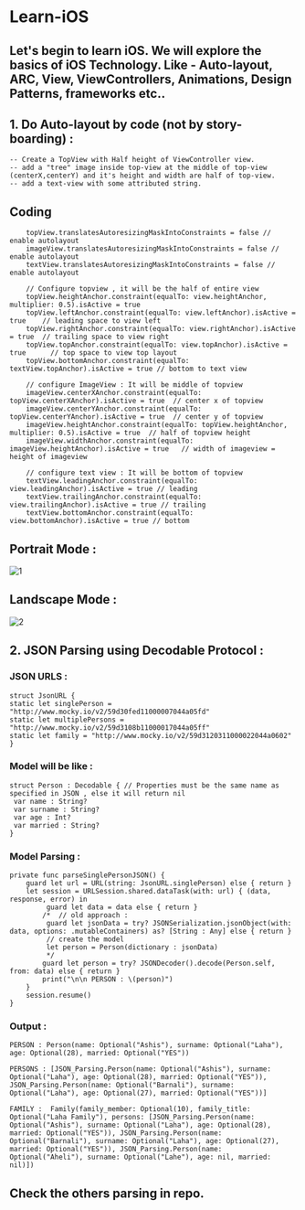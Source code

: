 # Learn-iOS

## Let's begin to learn iOS. We will explore the basics of iOS Technology. Like - Auto-layout, ARC, View, ViewControllers, Animations, Design Patterns, frameworks etc.. 


## 1. Do Auto-layout by code (not by story-boarding) : 
    
    -- Create a TopView with Half height of ViewController view.
    -- add a "tree" image inside top-view at the middle of top-view (centerX,centerY) and it's height and width are half of top-view.
    -- add a text-view with some attributed string.
    
## Coding 
    
        topView.translatesAutoresizingMaskIntoConstraints = false // enable autolayout
        imageView.translatesAutoresizingMaskIntoConstraints = false // enable autolayout
        textView.translatesAutoresizingMaskIntoConstraints = false // enable autolayout
        
        // Configure topview , it will be the half of entire view
        topView.heightAnchor.constraint(equalTo: view.heightAnchor, multiplier: 0.5).isActive = true
        topView.leftAnchor.constraint(equalTo: view.leftAnchor).isActive = true    // leading space to view left
        topView.rightAnchor.constraint(equalTo: view.rightAnchor).isActive = true  // trailing space to view right
        topView.topAnchor.constraint(equalTo: view.topAnchor).isActive = true      // top space to view top layout
        topView.bottomAnchor.constraint(equalTo: textView.topAnchor).isActive = true // bottom to text view
        
        // configure ImageView : It will be middle of topview
        imageView.centerXAnchor.constraint(equalTo: topView.centerXAnchor).isActive = true  // center x of topview
        imageView.centerYAnchor.constraint(equalTo: topView.centerYAnchor).isActive = true  // center y of topview
        imageView.heightAnchor.constraint(equalTo: topView.heightAnchor, multiplier: 0.5).isActive = true  // half of topview height
        imageView.widthAnchor.constraint(equalTo: imageView.heightAnchor).isActive = true   // width of imageview = height of imageview
        
        // configure text view : It will be bottom of topview
        textView.leadingAnchor.constraint(equalTo: view.leadingAnchor).isActive = true // leading
        textView.trailingAnchor.constraint(equalTo: view.trailingAnchor).isActive = true // trailing
        textView.bottomAnchor.constraint(equalTo: view.bottomAnchor).isActive = true // bottom
    
## Portrait Mode :
![1](https://user-images.githubusercontent.com/10649284/31081771-862e711c-a7aa-11e7-956b-933736f3a37c.png)
## Landscape Mode :
![2](https://user-images.githubusercontent.com/10649284/31081772-875dcc4a-a7aa-11e7-9432-31fe27d16e92.png)

## 2. JSON Parsing using Decodable Protocol :

### JSON URLS :
    struct JsonURL {
    static let singlePerson = "http://www.mocky.io/v2/59d30fed11000007044a05fd"
    static let multiplePersons = "http://www.mocky.io/v2/59d3108b11000017044a05ff"
    static let family = "http://www.mocky.io/v2/59d3120311000022044a0602"
    }


### Model will be like : 
    struct Person : Decodable { // Properties must be the same name as specified in JSON , else it will return nil
     var name : String?
     var surname : String?
     var age : Int?
     var married : String?
    }
    
### Model Parsing :

    private func parseSinglePersonJSON() {
        guard let url = URL(string: JsonURL.singlePerson) else { return }
        let session = URLSession.shared.dataTask(with: url) { (data, response, error) in
             guard let data = data else { return }
            /*  // old approach :
             guard let jsonData = try? JSONSerialization.jsonObject(with: data, options: .mutableContainers) as? [String : Any] else { return }
             // create the model
             let person = Person(dictionary : jsonData)
             */
            guard let person = try? JSONDecoder().decode(Person.self, from: data) else { return }
            print("\n\n PERSON : \(person)")
        }
        session.resume()
    }

### Output :
    PERSON : Person(name: Optional("Ashis"), surname: Optional("Laha"), age: Optional(28), married: Optional("YES"))

    PERSONS : [JSON_Parsing.Person(name: Optional("Ashis"), surname: Optional("Laha"), age: Optional(28), married: Optional("YES")),   JSON_Parsing.Person(name: Optional("Barnali"), surname: Optional("Laha"), age: Optional(27), married: Optional("YES"))]
   
    FAMILY :  Family(family_member: Optional(10), family_title: Optional("Laha Family"), persons: [JSON_Parsing.Person(name: Optional("Ashis"), surname: Optional("Laha"), age: Optional(28), married: Optional("YES")), JSON_Parsing.Person(name: Optional("Barnali"), surname: Optional("Laha"), age: Optional(27), married: Optional("YES")), JSON_Parsing.Person(name: Optional("Aheli"), surname: Optional("Lahe"), age: nil, married: nil)])

## Check the others parsing in repo.

